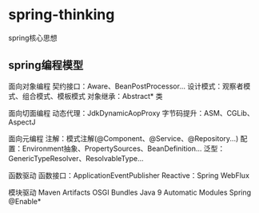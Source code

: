 # spring-thinking
spring核心思想

## spring编程模型

面向对象编程
契约接口：Aware、BeanPostProcessor...
设计模式：观察者模式、组合模式、模板模式
对象继承：Abstract* 类

面向切面编程
动态代理：JdkDynamicAopProxy
字节码提升：ASM、CGLib、AspectJ

面向元编程
注解：模式注解(@Component、@Service、@Repository...)
配置：Environment抽象、PropertySources、BeanDefinition...
泛型：GenericTypeResolver、ResolvableType...

函数驱动
函数接口：ApplicationEventPublisher
Reactive：Spring WebFlux

模块驱动
Maven Artifacts
OSGI Bundles
Java 9 Automatic Modules
Spring @Enable*
